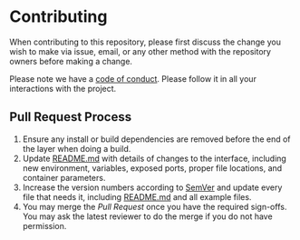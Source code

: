 # Contributing

When contributing to this repository, please first discuss the change you wish to make via issue,
email, or any other method with the repository owners before making a change.

Please note we have a [code of conduct](CODE_OF_CONDUCT.md). Please follow it in all your interactions with the project.

## Pull Request Process

1. Ensure any install or build dependencies are removed before the end of the layer when doing a build.
2. Update [README.md](README.md) with details of changes to the interface, including new environment, variables, exposed ports, proper file locations,  and container parameters.
3. Increase the version numbers according to [SemVer](http://semver.org/) and update every file that needs it, including [README.md](README.md) and all example files.
4. You may merge the *Pull Request* once you have the required sign-offs. You may ask the latest reviewer to do the merge if you do not have permission.
